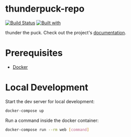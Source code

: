 # thunderpuck-repo

[![Build Status](https://travis-ci.org/dhamilton6/thunderpuck-repo.svg?branch=master)](https://travis-ci.org/dhamilton6/thunderpuck-repo)
[![Built with](https://img.shields.io/badge/Built_with-Cookiecutter_Django_Rest-F7B633.svg)](https://github.com/agconti/cookiecutter-django-rest)

thunder the puck. Check out the project's [documentation](http://dhamilton6.github.io/thunderpuck-repo/).

# Prerequisites

- [Docker](https://docs.docker.com/docker-for-mac/install/)

# Local Development

Start the dev server for local development:
```bash
docker-compose up
```

Run a command inside the docker container:

```bash
docker-compose run --rm web [command]
```
